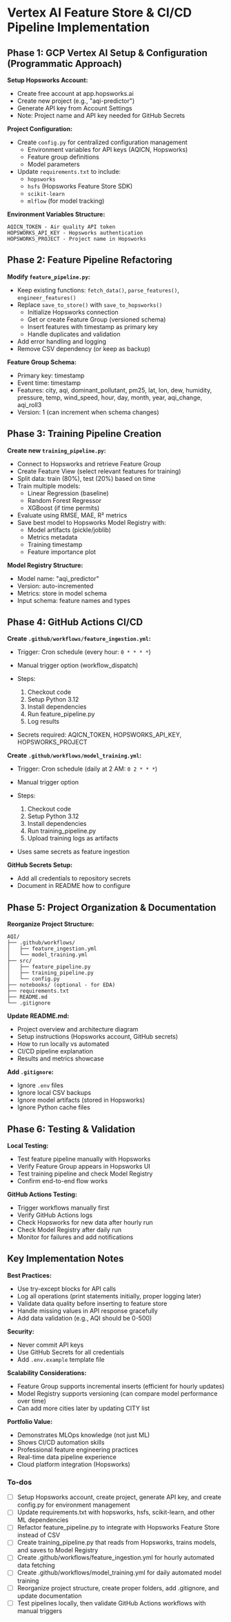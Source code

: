 <!-- ad032059-1f98-4ddb-8abc-3196534ba293 e8dc4872-00fb-4936-8f03-a800b36e6520 -->
# Vertex AI Feature Store & CI/CD Pipeline Implementation

## Phase 1: GCP Vertex AI Setup & Configuration (Programmatic Approach)

**Setup Hopsworks Account:**

- Create free account at app.hopsworks.ai
- Create new project (e.g., "aqi-predictor")
- Generate API key from Account Settings
- Note: Project name and API key needed for GitHub Secrets

**Project Configuration:**

- Create `config.py` for centralized configuration management
  - Environment variables for API keys (AQICN, Hopsworks)
  - Feature group definitions
  - Model parameters
- Update `requirements.txt` to include:
  - `hopsworks`
  - `hsfs` (Hopsworks Feature Store SDK)
  - `scikit-learn`
  - `mlflow` (for model tracking)

**Environment Variables Structure:**

```
AQICN_TOKEN - Air quality API token
HOPSWORKS_API_KEY - Hopsworks authentication
HOPSWORKS_PROJECT - Project name in Hopsworks
```

## Phase 2: Feature Pipeline Refactoring

**Modify `feature_pipeline.py`:**

- Keep existing functions: `fetch_data()`, `parse_features()`, `engineer_features()`
- Replace `save_to_store()` with `save_to_hopsworks()`
  - Initialize Hopsworks connection
  - Get or create Feature Group (versioned schema)
  - Insert features with timestamp as primary key
  - Handle duplicates and validation
- Add error handling and logging
- Remove CSV dependency (or keep as backup)

**Feature Group Schema:**

- Primary key: timestamp
- Event time: timestamp
- Features: city, aqi, dominant_pollutant, pm25, lat, lon, dew, humidity, pressure, temp, wind_speed, hour, day, month, year, aqi_change, aqi_roll3
- Version: 1 (can increment when schema changes)

## Phase 3: Training Pipeline Creation

**Create new `training_pipeline.py`:**

- Connect to Hopsworks and retrieve Feature Group
- Create Feature View (select relevant features for training)
- Split data: train (80%), test (20%) based on time
- Train multiple models:
  - Linear Regression (baseline)
  - Random Forest Regressor
  - XGBoost (if time permits)
- Evaluate using RMSE, MAE, R² metrics
- Save best model to Hopsworks Model Registry with:
  - Model artifacts (pickle/joblib)
  - Metrics metadata
  - Training timestamp
  - Feature importance plot

**Model Registry Structure:**

- Model name: "aqi_predictor"
- Version: auto-incremented
- Metrics: store in model schema
- Input schema: feature names and types

## Phase 4: GitHub Actions CI/CD

**Create `.github/workflows/feature_ingestion.yml`:**

- Trigger: Cron schedule (every hour: `0 * * * *`)
- Manual trigger option (workflow_dispatch)
- Steps:

  1. Checkout code
  2. Setup Python 3.12
  3. Install dependencies
  4. Run feature_pipeline.py
  5. Log results

- Secrets required: AQICN_TOKEN, HOPSWORKS_API_KEY, HOPSWORKS_PROJECT

**Create `.github/workflows/model_training.yml`:**

- Trigger: Cron schedule (daily at 2 AM: `0 2 * * *`)
- Manual trigger option
- Steps:

  1. Checkout code
  2. Setup Python 3.12
  3. Install dependencies
  4. Run training_pipeline.py
  5. Upload training logs as artifacts

- Uses same secrets as feature ingestion

**GitHub Secrets Setup:**

- Add all credentials to repository secrets
- Document in README how to configure

## Phase 5: Project Organization & Documentation

**Reorganize Project Structure:**

```
AQI/
├── .github/workflows/
│   ├── feature_ingestion.yml
│   └── model_training.yml
├── src/
│   ├── feature_pipeline.py
│   ├── training_pipeline.py
│   └── config.py
├── notebooks/ (optional - for EDA)
├── requirements.txt
├── README.md
└── .gitignore
```

**Update README.md:**

- Project overview and architecture diagram
- Setup instructions (Hopsworks account, GitHub secrets)
- How to run locally vs automated
- CI/CD pipeline explanation
- Results and metrics showcase

**Add `.gitignore`:**

- Ignore `.env` files
- Ignore local CSV backups
- Ignore model artifacts (stored in Hopsworks)
- Ignore Python cache files

## Phase 6: Testing & Validation

**Local Testing:**

- Test feature pipeline manually with Hopsworks
- Verify Feature Group appears in Hopsworks UI
- Test training pipeline and check Model Registry
- Confirm end-to-end flow works

**GitHub Actions Testing:**

- Trigger workflows manually first
- Verify GitHub Actions logs
- Check Hopsworks for new data after hourly run
- Check Model Registry after daily run
- Monitor for failures and add notifications

## Key Implementation Notes

**Best Practices:**

- Use try-except blocks for API calls
- Log all operations (print statements initially, proper logging later)
- Validate data quality before inserting to feature store
- Handle missing values in API response gracefully
- Add data validation (e.g., AQI should be 0-500)

**Security:**

- Never commit API keys
- Use GitHub Secrets for all credentials
- Add `.env.example` template file

**Scalability Considerations:**

- Feature Group supports incremental inserts (efficient for hourly updates)
- Model Registry supports versioning (can compare model performance over time)
- Can add more cities later by updating CITY list

**Portfolio Value:**

- Demonstrates MLOps knowledge (not just ML)
- Shows CI/CD automation skills
- Professional feature engineering practices
- Real-time data pipeline experience
- Cloud platform integration (Hopsworks)

### To-dos

- [ ] Setup Hopsworks account, create project, generate API key, and create config.py for environment management
- [ ] Update requirements.txt with hopsworks, hsfs, scikit-learn, and other ML dependencies
- [ ] Refactor feature_pipeline.py to integrate with Hopsworks Feature Store instead of CSV
- [ ] Create training_pipeline.py that reads from Hopsworks, trains models, and saves to Model Registry
- [ ] Create .github/workflows/feature_ingestion.yml for hourly automated data fetching
- [ ] Create .github/workflows/model_training.yml for daily automated model training
- [ ] Reorganize project structure, create proper folders, add .gitignore, and update documentation
- [ ] Test pipelines locally, then validate GitHub Actions workflows with manual triggers